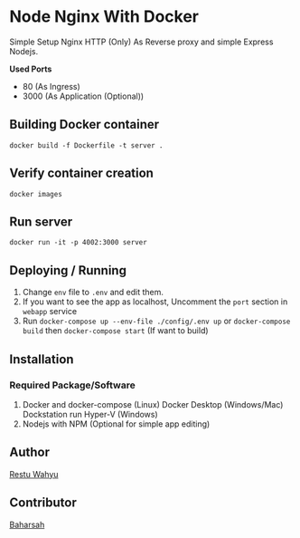 # Node Nginx With Docker

Simple Setup Nginx HTTP (Only) As Reverse proxy and simple Express Nodejs.

**Used Ports**
 - 80 (As Ingress)
 - 3000 (As Application (Optional))

## Building Docker container
`docker build -f Dockerfile -t server .`

## Verify container creation
`docker images`

## Run server
`docker run -it -p 4002:3000 server`

## Deploying / Running
1. Change `env` file to `.env` and edit them.
2. If you want to see the app as localhost, Uncomment the `port` section in `webapp` service
3. Run `docker-compose up --env-file ./config/.env up` or `docker-compose build` then `docker-compose start` (If want to build)


## Installation

### Required Package/Software

1. Docker and docker-compose (Linux) Docker Desktop (Windows/Mac) Dockstation run Hyper-V (Windows)
2. Nodejs with NPM (Optional for simple app editing)

## Author 

[Restu Wahyu](https://github.com/restuwahyu13)

## Contributor

[Baharsah](https://github.com/baharsah)